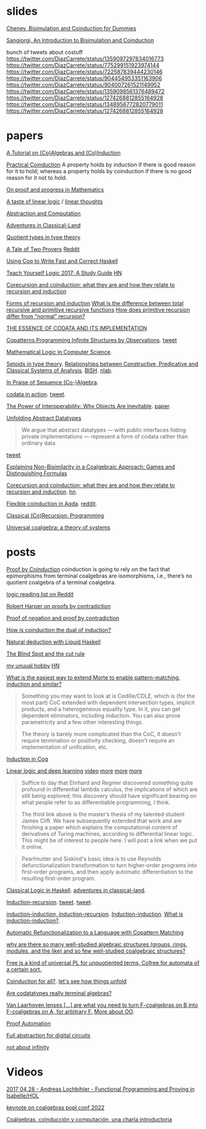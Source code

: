# slides

[Cheney, Bisimulation and Coinduction for Dummies](http://homepages.inf.ed.ac.uk/jcheney/presentations/bisim4d.pdf)

[Sangiorgi, An Introduction to Bisimulation and Coinduction](http://homes.cs.washington.edu/~djg/msr_russia2012/sangiorgi.pdf)

bunch of tweets about costuff https://twitter.com/DiazCarrete/status/1359097297834016773 https://twitter.com/DiazCarrete/status/775299151923974144 https://twitter.com/DiazCarrete/status/722587839444230146 https://twitter.com/DiazCarrete/status/904454953351163906 https://twitter.com/DiazCarrete/status/904007261521149952 https://twitter.com/DiazCarrete/status/1359098561376489472 https://twitter.com/DiazCarrete/status/1274268812855164928 https://twitter.com/DiazCarrete/status/1348956772820779011 https://twitter.com/DiazCarrete/status/1274268812855164928

# papers

[A Tutorial on (Co)Algebras and (Co)Induction](http://citeseerx.ist.psu.edu/viewdoc/summary?doi=10.1.1.37.1418)

[Practical Coinduction](https://www.cs.cornell.edu/~kozen/papers/Structural.pdf) A property holds by induction if there is good reason for it to hold; whereas a property holds by coinduction if there is no good reason for it not to hold.

[On proof and progress in Mathematics](https://arxiv.org/abs/math/9404236)

[A taste of linear logic](http://homepages.inf.ed.ac.uk/wadler/papers/lineartaste/lineartaste-revised.pdf) / [linear thoughts](http://oleg.fi/gists/posts/2017-01-17-linear-thoughts.html)

[Abstraction and Computation](http://www-sop.inria.fr/lemme/Venanzio.Capretta/publications/thesis.pdf)

[Adventures in Classical-Land](https://wiki.haskell.org/wikiupload/1/14/TMR-Issue6.pdf)

[Quotient types in type theory](http://eprints.nottingham.ac.uk/28941/1/Nuo%20Li's_Thesis.pdf)

[A Tale of Two Provers](https://nikivazou.github.io/static/Haskell17/a-tale.pdf) [Reddit](https://www.reddit.com/r/haskell/comments/6ml7i1/a_tale_of_two_provers_verifying_monoidal_string/)

[Using Coq to Write Fast and Correct Haskell](https://www.cs.purdue.edu/homes/bendy/Fiat/FiatByteString.pdf)

[Teach Yourself Logic 2017: A Study Guide](http://www.logicmatters.net/resources/pdfs/TeachYourselfLogic2017.pdf) [HN](https://news.ycombinator.com/item?id=15114139)

[Corecursion and coinduction: what they are and how they relate to recursion and induction](http://www.cl.cam.ac.uk/~mjcg/plans/Coinduction.pdf)

[Forms of recursion and induction](http://www.cs.man.ac.uk/~hsimmons/DOCUMENTS/PAPERSandNOTES/FormsRec.pdf) [What is the difference between total recursive and primitive recursive functions](https://math.stackexchange.com/questions/75296/what-is-the-difference-between-total-recursive-and-primitive-recursive-functions) [How does primitive recursion differ from “normal” recursion?](https://stackoverflow.com/questions/1712237/how-does-primitive-recursion-differ-from-normal-recursion)

[THE ESSENCE OF CODATA AND ITS IMPLEMENTATION](https://scholarsbank.uoregon.edu/xmlui/bitstream/handle/1794/23832/Sullivan_oregon_0171N_12267.pdf?sequence=1)

[Copatterns Programming Infinite Structures by Observations](https://t.co/sFfTwugzcH). [tweet](https://twitter.com/Iceland_jack/status/1040418269843402753)

[Mathematical Logic in Computer Science](https://arxiv.org/abs/1802.03292).

[Setoids in type theory](http://www.cs.nott.ac.uk/~pszvc/publications/Setoids_JFP_2003.pdf). [Relationships between Constructive,
Predicative and Classical Systems of Analysis](https://math.stanford.edu/~feferman/papers/relationships.pdf). [BISH](https://plato.stanford.edu/entries/mathematics-constructive/#BishConsMath). [nlab](https://ncatlab.org/nlab/show/Bishop%27s+constructive+mathematics).

[In Praise of Sequence (Co-)Algebra](https://arxiv.org/abs/1812.05878).

[codata in action](https://link.springer.com/chapter/10.1007/978-3-030-17184-1_5). [tweet](https://twitter.com/Iceland_jack/status/1117432861190184963).

[The Power of Interoperability: Why Objects Are Inevitable](https://twitter.com/jjcarett2/status/1399473063515889672). [paper](http://www.cs.cmu.edu/~aldrich/papers/objects-essay.pdf).

[Unfolding Abstract Datatypes](http://www.cs.ox.ac.uk/jeremy.gibbons/publications/adt.pdf)

> We argue that abstract datatypes — with public interfaces hiding private implementations — represent a form of codata rather than ordinary data

[tweet](https://twitter.com/pigworker/status/1117527460545990656)

[Explaining Non-Bisimilarity in a Coalgebraic Approach: Games and Distinguishing Formulas](https://arxiv.org/abs/2002.11459)

[Corecursion and coinduction: what they are and how they relate to recursion and induction](https://www.cl.cam.ac.uk/archive/mjcg/plans/Coinduction.pdf). [hn](https://news.ycombinator.com/item?id=23956463).

[Flexible coinduction in Agda](https://arxiv.org/pdf/2002.06047.pdf). [reddit](https://www.reddit.com/r/haskell/comments/k3zxqy/monthly_hask_anything_december_2020/ggiu9yt/?utm_source=reddit&utm_medium=web2x&context=3).

[Classical (Co)Recursion: Programming](https://arxiv.org/abs/2103.06913v1)

[Universal coalgebra: a theory of systems](https://www.sciencedirect.com/science/article/pii/S0304397500000566)


# posts

[Proof by Coinduction](https://golem.ph.utexas.edu/category/2009/09/proof_by_coinduction.html)  coinduction is going to rely on the fact that epimorphisms from terminal coalgebras are isomorphisms, i.e., there’s no quotient coalgebra of a terminal coalgebra. 

[logic reading list on Reddit](https://www.reddit.com/r/logic/comments/54h0i9/logic_reading_group_schedule_and_reading_list/)

[Robert Harper on proofs by contradiction](https://existentialtype.wordpress.com/2017/03/04/a-proof-by-contradiction-is-not-a-proof-that-derives-a-contradiction/)

[Proof of negation and proof by contradiction](http://math.andrej.com/2010/03/29/proof-of-negation-and-proof-by-contradiction/)

[How is coinduction the dual of induction?](https://www.joachim-breitner.de/blog/727-How_is_coinduction_the_dual_of_induction_)

[Natural deduction with Liquid Haskell](http://goto.ucsd.edu/~nvazou/popl18/_site/NaturalDeduction.html)

[The Blind Spot and the cut rule](https://blog.plover.com/math/logic/cut-rule.html)

[my unuual hobby](https://www.stephanboyer.com/post/134/my-unusual-hobby) [HN](https://news.ycombinator.com/item?id=15776033)

[What is the easiest way to extend Morte to enable pattern-matching, induction and similar?](https://www.reddit.com/r/haskell/comments/7jxfr3/what_is_the_easiest_way_to_extend_morte_to_enable/)
 
> Something you may want to look at is Cedille/CDLE, which is (for the most part) CoC extended with dependent intersection types, implicit products, and a heterogeneous equality type. In it, you can get dependent eliminators, including induction. You can also prove parametricity and a few other interesting things.

> The theory is barely more complicated than the CoC, it doesn't require termination or positivity checking, doesn't require an implementation of unification, etc.

[Induction in Coq](http://www.cs.cornell.edu/courses/cs3110/2017fa/l/22-coq-induction/notes.v)

[Linear logic and deep learning](https://news.ycombinator.com/item?id=16255612) [video](https://www.youtube.com/watch?v=qhPBfysSYI8) [more](http://therisingsea.org/notes/MScThesisJamesClift.pdf) [more](https://arxiv.org/abs/1407.2650) [more](https://arxiv.org/abs/1701.01285)

> Suffice to day that Ehrhard and Regnier discovered something quite profound in differential lambda calculus, the implications of which are still being explored; this discovery should have significant bearing on what people refer to as differentiable programming, I think.

> The third link above is the master’s thesis of my talented student James Clift. We have subsequently extended that work and are finishing a paper which explains the computational content of derivatives of Turing machines, according to differential linear logic. This might be of interest to people here. I will post a link when we put it online.

> Pearlmutter and Siskind's basic idea is to use Reynolds defunctionalization transformation to turn higher-order programs into first-order programs, and then apply automatic differentiation to the resulting first-order program.

[Classical Logic in Haskell](http://cvlad.info/clasical-logic-in-haskell/). [adventures in classical-land](http://cvlad.info/clasical-logic-in-haskell/).

[Induction-recursion](https://en.wikipedia.org/wiki/Induction-recursion). [tweet](https://twitter.com/Iceland_jack/status/1084124066569703428). [tweet](https://twitter.com/_sofia_af/status/1084094351230275585).

[induction-induction, induction-recursion](https://twitter.com/_sofia_af/status/1084882799100874752). [Induction-induction](https://en.wikipedia.org/wiki/Induction-induction). [What is induction-induction?](https://cs.stackexchange.com/questions/64130/what-is-induction-induction).

[Automatic Refunctionalization to a Language with Copattern Matching](http://ps.informatik.uni-tuebingen.de/publications/rendel15automatic.pdf)

[why are there so many well-studied algebraic structures (groups, rings, modules, and the like) and so few well-studied coalgebraic structures?](https://twitter.com/evanewashington/status/1399910242444623872)

[Free is a kind of universal PL for unquotiented terms, Cofree for automata of a certain sort.](https://twitter.com/jjcarett2/status/1410925194412240897)

[Coinduction for all?](https://twitter.com/sigfpe/status/1460068019011424262). [let's see how things unfold](https://personal.cis.strath.ac.uk/conor.mcbride/pub/JUnfold/junfold.pdf)

[Are codatatypes really terminal algebras?](https://stackoverflow.com/questions/70128628/are-codatatypes-really-terminal-algebras)

[Van Laarhoven lenses [...] are what you need to turn F-coalgebras on B into F-coalgebras on A, for arbitrary F.](https://twitter.com/typeswitch/status/1473474124165042177) [More about OO](https://twitter.com/typeswitch/status/1473469660251271172).

[Proof Automation](https://twitter.com/TaliaRinger/status/1475574071253516295)

[Full abstraction for digital circuits](https://twitter.com/thegeorgejkaye/status/1486268865407598604)

[not about infinity](https://twitter.com/typeswitch/status/1488552266642698246)

# Videos

[2017 04 28 - Andreas Lochbihler - Functional Programming and Proving in Isabelle/HOL](https://www.youtube.com/watch?v=cIX3WVO48RY)

[keynote on coalgebras popl conf 2022](https://twitter.com/hannelita/status/1484539866788605956)

[Coálgebras, coinducción y computación, una charla introductoria](https://www.youtube.com/watch?v=FfwD7iPeEv8&t=1280s)


